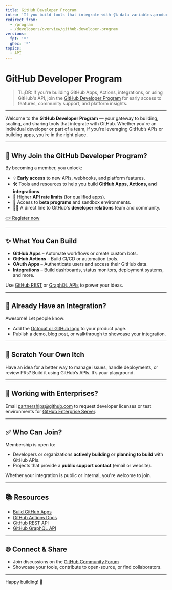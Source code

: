 ```yaml
---
title: GitHub Developer Program
intro: 'If you build tools that integrate with {% data variables.product.prodname_dotcom %}, you can join the {% data variables.product.prodname_dotcom %} Developer Program.'
redirect_from:
  - /program
  - /developers/overview/github-developer-program
versions:
  fpt: '*'
  ghec: '*'
topics:
  - API
---
```


# GitHub Developer Program

> TL;DR: If you're building GitHub Apps, Actions, integrations, or using GitHub's API, join the [GitHub Developer Program](https://github.com/developer/register) for early access to features, community support, and platform insights.

---

Welcome to the **GitHub Developer Program** — your gateway to building, scaling, and sharing tools that integrate with GitHub. Whether you're an individual developer or part of a team, if you're leveraging GitHub’s APIs or building apps, you’re in the right place.

---

## 🚀 Why Join the GitHub Developer Program?

By becoming a member, you unlock:

- 💡 **Early access** to new APIs, webhooks, and platform features.
- 🛠️ Tools and resources to help you build **GitHub Apps, Actions, and integrations**.
- 🔁 Higher **API rate limits** (for qualified apps).
- 🧪 Access to **beta programs** and sandbox environments.
- 🧑‍💻 A direct line to GitHub's **developer relations** team and community.

[👉 Register now](https://github.com/developer/register)

---

## ✨ What You Can Build

- **GitHub Apps** – Automate workflows or create custom bots.
- **GitHub Actions** – Build CI/CD or automation tools.
- **OAuth Apps** – Authenticate users and access their GitHub data.
- **Integrations** – Build dashboards, status monitors, deployment systems, and more.

Use [GitHub REST](https://docs.github.com/en/rest) or [GraphQL APIs](https://docs.github.com/en/graphql) to power your ideas.

---

## 🧩 Already Have an Integration?

Awesome! Let people know:

- Add the [Octocat or GitHub logo](https://github.com/logos) to your product page.
- Publish a demo, blog post, or walkthrough to showcase your integration.

---

## 🧠 Scratch Your Own Itch

Have an idea for a better way to manage issues, handle deployments, or review PRs? Build it using GitHub’s APIs. It’s your playground.

---

## 🏢 Working with Enterprises?

Email [partnerships@github.com](mailto:partnerships@github.com) to request developer licenses or test environments for [GitHub Enterprise Server](https://github.com/enterprise).

---

## ✅ Who Can Join?

Membership is open to:

- Developers or organizations **actively building** or **planning to build** with GitHub APIs.
- Projects that provide a **public support contact** (email or website).

Whether your integration is public or internal, you're welcome to join.

---

## 📚 Resources

- [Build GitHub Apps](https://docs.github.com/en/apps/creating-github-apps)
- [GitHub Actions Docs](https://docs.github.com/en/actions)
- [GitHub REST API](https://docs.github.com/en/rest)
- [GitHub GraphQL API](https://docs.github.com/en/graphql)

---

## 🌐 Connect & Share

- Join discussions on the [GitHub Community Forum](https://github.com/orgs/community/discussions/)
- Showcase your tools, contribute to open-source, or find collaborators.

---

Happy building! 🚀

